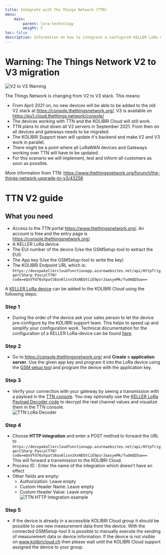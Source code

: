 ```yaml
---
title: Integrate with The Things Network (TTN)
menu:
    main:
        parent: lora-technology
        weight: 5
toc: false
description: Information on how to integrate a configured KELLER LoRa device to the TTN plattform
---
```

# Warning: The Things Network V2 to V3 migration  
![V2 to V3 Warning](../../TTN_V2_to_V3_Warning.png  "V2 to V3 Warning")  

The Things Network is changing from V2 to V3 stack.
This means:  
 - From April 2021 on, no new devices will be able to be added to the old V2 stack at https://console.thethingsnetwork.org/. V3 is available on https://eu1.cloud.thethings.network/console/
 - The devices working with TTN and the KOLIBRI Cloud will still work.
 - TTN plans to shut down all V2 servers in September 2021. From then on all devices and gateways needs to be migrated.  
 - The KOLIBRI Support team will update it's backend and make V2 and V3 work in parallel.
 - There might be a point where all LoRaWAN devices and Gateways working over TTN will have to be updated.
 - For this scenario we will implement, test and inform all customers as soon as possible.

More information from TTN: https://www.thethingsnetwork.org/forum/t/the-things-network-upgrade-to-v3/43256

# TTN V2 guide

## What you need
  
- Access to the TTN portal https://www.thethingsnetwork.org/. An account is free and the entry page is https://console.thethingsnetwork.org/  
- A KELLER LoRa device
- The EUI number of the device (Use the GSMSetup-tool to extract the EUI)  
- The App key (Use the GSMSetup-tool to write the key)  
- The KOLIBRI Endpoint URL which is: `https://devspakellercloudfunctionapp.azurewebsites.net/api/HttpTriggerCSharp_PascalTTN?code=eQxVYd76shpatS8av6lzsn3XxNEbtCiE9psrJaasyeMk/fudmQQ5uw==`  


A [KELLER LoRa device](https://docs.kolibricloud.ch/keller-devices/overview/) can be added to the KOLIBRI Cloud using the following steps:  
  
### Step 1  
- During the order of the device ask your sales person to let the device pre-configure by the KOLIBRI support team. This helps to speed up and simplify your configuration work. Technical documentation for the configuration of a KELLER LoRa-device can be found [here](https://docs.kolibricloud.ch/sending-technology/lora-technology/update-keller-lora-device).  

### Step 2  
- Go to <https://console.thethingsnetwork.org/> and **Create** a **application server**. Use the given app key and program it into the LoRa device using the [GSM setup tool](https://keller-druck.com/en/products/software/desktop-applications/gsm-setup-for-remote-transmission-units) and program the device with the application key.  

### Step 3  
- Verify your connection with your gateway by seeing a transmission with a payload in the [TTN console](https://console.thethingsnetwork.org/). You may optionally use the [KELLER LoRa Payload Decoder code](https://github.com/KELLERAGfuerDruckmesstechnik/KellerAgTheThingsNetworkPayloadDecoder) to decrypt the real channel values and visualize them in the TTN console.  
![TTN LoRa Decoder](/cloud-interfaces/img/TTN_PayloadDecryptor.png  "TTN LoRa Decoder")  

### Step 4  
- Choose **HTTP integration** and enter a POST method to forward the URL to  
`https://devspakellercloudfunctionapp.azurewebsites.net/api/HttpTriggerCSharp_PascalTTN?code=eQxVYd76shpatS8av6lzsn3XxNEbtCiE9psrJaasyeMk/fudmQQ5uw==`  
This will forward a transmission to the KOLIBRI Cloud.  
- Process ID : Enter the name of the integration which doesn't have an effect  
- Other fields are empty:  
  - Authorization: Leave empty  
  -	Custom Header Name: Leave empty  
  -	Custom Header Value: Leave empty  
![TTN HTTP Integration example](../../TTNIntegration_Integration.png  "TTN HTTP Integration example")  

### Step 5
- If the device is already in a accessible KOLIBRI Cloud group it should be possible to see new measurement data from the device. With the connected GSMSetup-tool it is possible to manually execute the sending of measurement data or device information.  If the device is not visible on www.kolibricloud.ch then please wait until the KOLIBRI Cloud support assigned the device to your group.  